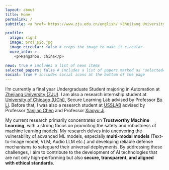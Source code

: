 ```yaml
---
layout: about
title: Home
permalink: /
subtitle: <a href='https://www.zju.edu.cn/english/'>Zhejiang University</a>, College of Electrical Engineering.

profile:
  align: right
  image: prof_pic.jpg
  image_circular: false # crops the image to make it circular
  more_info: >
    <p>Hangzhou, China</p>

news: true # includes a list of news items
selected_papers: false # includes a list of papers marked as "selected={true}"
social: true # includes social icons at the bottom of the page
---
```


I’m currently a final year Undergraduate Student majoring in Automation at <a href='https://www.zju.edu.cn/english/'>Zhejiang University (ZJU)</a>. I am also a research internship student at <a href='https://www.uchicago.edu/'>University of Chicago (UChi)<a/>, Secure Learning Lab advised by Professor <a href=' https://aisecure.github.io/'> Bo Li</a>. Before that, I was also a research student at <a href='https://www.usslab.org/'> USSLAB</a> advised by Professor <a href='https://person.zju.edu.cn/en/0020875'>Yanjiao Chen</a> and Professor <a href='https://sites.google.com/site/xiaoyuijh/home'> Xiaoyu Ji</a>.

My current research primarily concentrates on **Trustworthy Machine Learning**, with a strong focus on promoting the safety and robustness of machine learning models. My research delves into uncovering the vulnerability of advanced ML models, especially **multi-modal models** (Text-to-Image model, VLM, Audio LLM etc.) and developing reliable defense mechanisms to safeguard their universal deployments. By addressing these challenges, I aim to contribute to the development of AI technologies that are not only high-performing but also **secure, transparent, and aligned with ethical standards**.

<!--Refer to my <a href="{{ page.cv_pdf | prepend: 'assets/pdf/' | relative_url}}" target="_blank">resume</a> for more detail.-->


<!-- Write your biography here. Tell the world about yourself. Link to your favorite [subreddit](http://reddit.com). You can put a picture in, too. The code is already in, just name your picture `prof_pic.jpg` and put it in the `img/` folder.

Put your address / P.O. box / other info right below your picture. You can also disable any of these elements by editing `profile` property of the YAML header of your `_pages/about.md`. Edit `_bibliography/papers.bib` and Jekyll will render your [publications page](/al-folio/publications/) automatically.

Link to your social media connections, too. This theme is set up to use [Font Awesome icons](https://fontawesome.com/) and [Academicons](https://jpswalsh.github.io/academicons/), like the ones below. Add your Facebook, Twitter, LinkedIn, Google Scholar, or just disable all of them. -->
